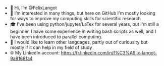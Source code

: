 - 👋 Hi, I’m @FelixLangot
- 👀 I’m interested in many things, but here on GitHub I'm mostly looking for ways to improve my computing skills for scientific research
- :mortar_board: I've been using python/jupyter/LaTex for several years, but I'm still a beginner. I have some experience in writing bash scripts as well, and I have been introduced to parallel computing.
- 🌱 I would like to learn other languages, partly out of curiousity but mostly if it can help in my field of study  
- :globe_with_meridians: My LinkedIn account: https://fr.linkedin.com/in/f%C3%A9lix-langot-9a81681a4

<!---
FelixLangot/FelixLangot is a ✨ special ✨ repository because its `README.md` (this file) appears on your GitHub profile.
You can click the Preview link to take a look at your changes.
--->
